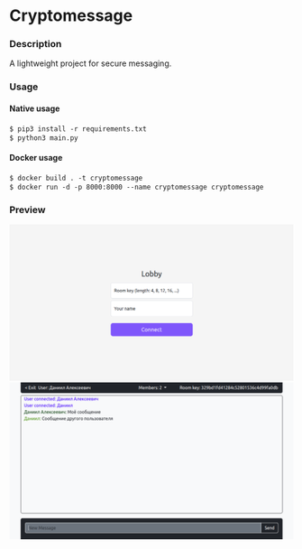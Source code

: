# Cryptomessage

### Description 
A lightweight project for secure messaging.

### Usage
#### Native usage 
```
$ pip3 install -r requirements.txt
$ python3 main.py
```
#### Docker usage
```
$ docker build . -t cryptomessage
$ docker run -d -p 8000:8000 --name cryptomessage cryptomessage
```
### Preview
![Lobby](readme_images/lobby.png)
![Chat](readme_images/chat.png)